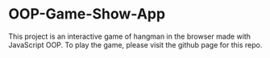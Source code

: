 # OOP-Game-Show-App

This project is an interactive game of hangman in the browser made with JavaScript OOP. To play the game, please visit the github page for this repo.
